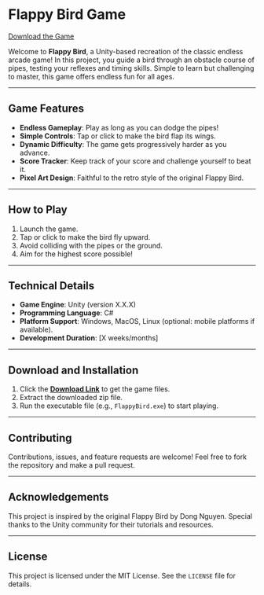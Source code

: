 # Flappy Bird Game

[Download the Game](http://tiny.cc/flappy-bird-sandu)  

Welcome to **Flappy Bird**, a Unity-based recreation of the classic endless arcade game! In this project, you guide a bird through an obstacle course of pipes, testing your reflexes and timing skills. Simple to learn but challenging to master, this game offers endless fun for all ages.

---

## Game Features

- **Endless Gameplay**: Play as long as you can dodge the pipes!
- **Simple Controls**: Tap or click to make the bird flap its wings.
- **Dynamic Difficulty**: The game gets progressively harder as you advance.
- **Score Tracker**: Keep track of your score and challenge yourself to beat it.
- **Pixel Art Design**: Faithful to the retro style of the original Flappy Bird.

---

## How to Play

1. Launch the game.
2. Tap or click to make the bird fly upward.
3. Avoid colliding with the pipes or the ground.
4. Aim for the highest score possible!

---

## Technical Details

- **Game Engine**: Unity (version X.X.X)
- **Programming Language**: C#
- **Platform Support**: Windows, MacOS, Linux (optional: mobile platforms if available).
- **Development Duration**: [X weeks/months]

---

## Download and Installation

1. Click the **[Download Link](#)** to get the game files.
2. Extract the downloaded zip file.
3. Run the executable file (e.g., `FlappyBird.exe`) to start playing.

---

## Contributing

Contributions, issues, and feature requests are welcome! Feel free to fork the repository and make a pull request.

---

## Acknowledgements

This project is inspired by the original Flappy Bird by Dong Nguyen. Special thanks to the Unity community for their tutorials and resources.

---

## License

This project is licensed under the MIT License. See the `LICENSE` file for details.
